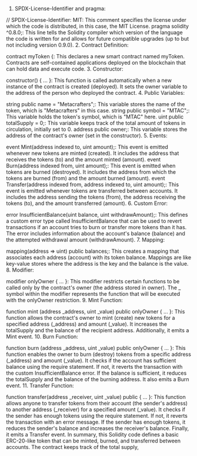 1. SPDX-License-Identifier and pragma:

// SPDX-License-Identifier: MIT: This comment specifies the license under which the code is distributed, in this case, the MIT License.
pragma solidity ^0.8.0;: This line tells the Solidity compiler which version of the language the code is written for and allows for future compatible upgrades (up to but not including version 0.9.0).
2. Contract Definition:

contract myToken {: This declares a new smart contract named myToken. Contracts are self-contained applications deployed on the blockchain that can hold data and execute code.
3. Constructor:

constructor() { ... }: This function is called automatically when a new instance of the contract is created (deployed). It sets the owner variable to the address of the person who deployed the contract.
4. Public Variables:

string public name = "Metacrafters";: This variable stores the name of the token, which is "Metacrafters" in this case.
string public symbol = "MTAC";: This variable holds the token's symbol, which is "MTAC" here.
uint public totalSupply = 0;: This variable keeps track of the total amount of tokens in circulation, initially set to 0.
address public owner;: This variable stores the address of the contract's owner (set in the constructor).
5. Events:

event Mint(address indexed to, uint amount);: This event is emitted whenever new tokens are minted (created). It includes the address that receives the tokens (to) and the amount minted (amount).
event Burn(address indexed from, uint amount);: This event is emitted when tokens are burned (destroyed). It includes the address from which the tokens are burned (from) and the amount burned (amount).
event Transfer(address indexed from, address indexed to, uint amount);: This event is emitted whenever tokens are transferred between accounts. It includes the address sending the tokens (from), the address receiving the tokens (to), and the amount transferred (amount).
6. Custom Error:

error InsufficientBalance(uint balance, uint withdrawAmount);: This defines a custom error type called InsufficientBalance that can be used to revert transactions if an account tries to burn or transfer more tokens than it has. The error includes information about the account's balance (balance) and the attempted withdrawal amount (withdrawAmount).
7. Mapping:

mapping(address => uint) public balances;: This creates a mapping that associates each address (account) with its token balance. Mappings are like key-value stores where the address is the key and the balance is the value.
8. Modifier:

modifier onlyOwner { ... }: This modifier restricts certain functions to be called only by the contract's owner (the address stored in owner). The _ symbol within the modifier represents the function that will be executed with the onlyOwner restriction.
9. Mint Function:

function mint (address _address, uint _value) public onlyOwner { ... }: This function allows the contract's owner to mint (create) new tokens for a specified address (_address) and amount (_value). It increases the totalSupply and the balance of the recipient address. Additionally, it emits a Mint event.
10. Burn Function:

function burn (address _address, uint _value) public onlyOwner { ... }: This function enables the owner to burn (destroy) tokens from a specific address (_address) and amount (_value). It checks if the account has sufficient balance using the require statement. If not, it reverts the transaction with the custom InsufficientBalance error. If the balance is sufficient, it reduces the totalSupply and the balance of the burning address. It also emits a Burn event.
11. Transfer Function:

function transfer(address _receiver, uint _value) public { ... }: This function allows anyone to transfer tokens from their account (the sender's address) to another address (_receiver) for a specified amount (_value). It checks if the sender has enough tokens using the require statement. If not, it reverts the transaction with an error message. If the sender has enough tokens, it reduces the sender's balance and increases the receiver's balance. Finally, it emits a Transfer event.
In summary, this Solidity code defines a basic ERC-20-like token that can be minted, burned, and transferred between accounts. The contract keeps track of the total supply,
